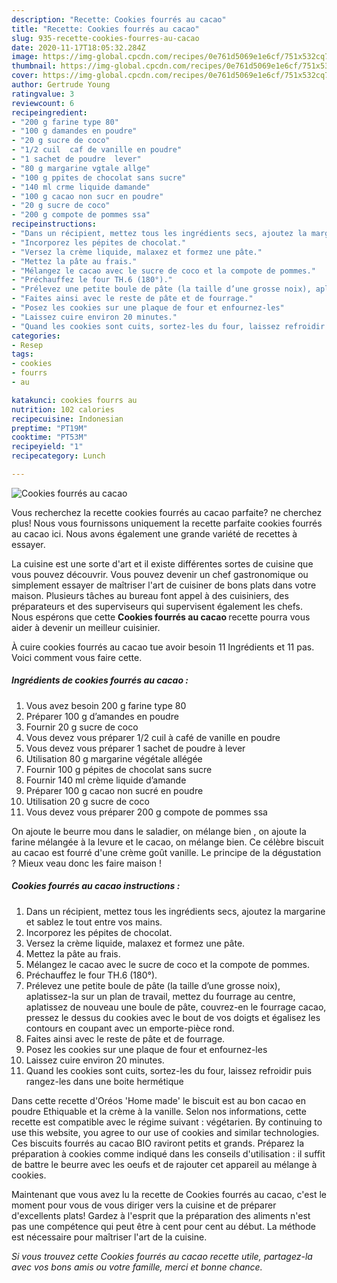 ```yaml
---
description: "Recette: Cookies fourrés au cacao"
title: "Recette: Cookies fourrés au cacao"
slug: 935-recette-cookies-fourres-au-cacao
date: 2020-11-17T18:05:32.284Z
image: https://img-global.cpcdn.com/recipes/0e761d5069e1e6cf/751x532cq70/cookies-fourres-au-cacao-photo-principale-de-la-recette.jpg
thumbnail: https://img-global.cpcdn.com/recipes/0e761d5069e1e6cf/751x532cq70/cookies-fourres-au-cacao-photo-principale-de-la-recette.jpg
cover: https://img-global.cpcdn.com/recipes/0e761d5069e1e6cf/751x532cq70/cookies-fourres-au-cacao-photo-principale-de-la-recette.jpg
author: Gertrude Young
ratingvalue: 3
reviewcount: 6
recipeingredient:
- "200 g farine type 80"
- "100 g damandes en poudre"
- "20 g sucre de coco"
- "1/2 cuil  caf de vanille en poudre"
- "1 sachet de poudre  lever"
- "80 g margarine vgtale allge"
- "100 g ppites de chocolat sans sucre"
- "140 ml crme liquide damande"
- "100 g cacao non sucr en poudre"
- "20 g sucre de coco"
- "200 g compote de pommes ssa"
recipeinstructions:
- "Dans un récipient, mettez tous les ingrédients secs, ajoutez la margarine et sablez le tout entre vos mains."
- "Incorporez les pépites de chocolat."
- "Versez la crème liquide, malaxez et formez une pâte."
- "Mettez la pâte au frais."
- "Mélangez le cacao avec le sucre de coco et la compote de pommes."
- "Préchauffez le four TH.6 (180°)."
- "Prélevez une petite boule de pâte (la taille d’une grosse noix), aplatissez-la sur un plan de travail, mettez du fourrage au centre, aplatissez de nouveau une boule de pâte, couvrez-en le fourrage cacao, pressez le dessus du cookies avec le bout de vos doigts et égalisez les contours en coupant avec un emporte-pièce rond."
- "Faites ainsi avec le reste de pâte et de fourrage."
- "Posez les cookies sur une plaque de four et enfournez-les"
- "Laissez cuire environ 20 minutes."
- "Quand les cookies sont cuits, sortez-les du four, laissez refroidir puis rangez-les dans une boite hermétique"
categories:
- Resep
tags:
- cookies
- fourrs
- au

katakunci: cookies fourrs au 
nutrition: 102 calories
recipecuisine: Indonesian
preptime: "PT19M"
cooktime: "PT53M"
recipeyield: "1"
recipecategory: Lunch

---
```



![Cookies fourrés au cacao](https://img-global.cpcdn.com/recipes/0e761d5069e1e6cf/751x532cq70/cookies-fourres-au-cacao-photo-principale-de-la-recette.jpg)

Vous recherchez la recette cookies fourrés au cacao parfaite? ne cherchez plus! Nous vous fournissons uniquement la recette parfaite cookies fourrés au cacao ici. Nous avons également une grande variété de recettes à essayer.

La cuisine est une sorte d'art et il existe différentes sortes de cuisine que vous pouvez découvrir. Vous pouvez devenir un chef gastronomique ou simplement essayer de maîtriser l'art de cuisiner de bons plats dans votre maison. Plusieurs tâches au bureau font appel à des cuisiniers, des préparateurs et des superviseurs qui supervisent également les chefs. Nous espérons que cette <strong> Cookies fourrés au cacao </strong> recette pourra vous aider à devenir un meilleur cuisinier.

<!--inarticleads1-->

À cuire cookies fourrés au cacao tue avoir besoin 11 Ingrédients et 11 pas. Voici comment vous faire cette.

##### Ingrédients de cookies fourrés au cacao :

1. Vous avez besoin 200 g farine type 80
1. Préparer 100 g d’amandes en poudre
1. Fournir 20 g sucre de coco
1. Vous devez vous préparer 1/2 cuil à café de vanille en poudre
1. Vous devez vous préparer 1 sachet de poudre à lever
1. Utilisation 80 g margarine végétale allégée
1. Fournir 100 g pépites de chocolat sans sucre
1. Fournir 140 ml crème liquide d’amande
1. Préparer 100 g cacao non sucré en poudre
1. Utilisation 20 g sucre de coco
1. Vous devez vous préparer 200 g compote de pommes ssa


On ajoute le beurre mou dans le saladier, on mélange bien , on ajoute la farine mélangée à la levure et le cacao, on mélange bien. Ce célèbre biscuit au cacao est fourré d&#39;une crème goût vanille. Le principe de la dégustation ? Mieux veau donc les faire maison ! 

<!--inarticleads2-->

##### Cookies fourrés au cacao instructions :

1. Dans un récipient, mettez tous les ingrédients secs, ajoutez la margarine et sablez le tout entre vos mains.
1. Incorporez les pépites de chocolat.
1. Versez la crème liquide, malaxez et formez une pâte.
1. Mettez la pâte au frais.
1. Mélangez le cacao avec le sucre de coco et la compote de pommes.
1. Préchauffez le four TH.6 (180°).
1. Prélevez une petite boule de pâte (la taille d’une grosse noix), aplatissez-la sur un plan de travail, mettez du fourrage au centre, aplatissez de nouveau une boule de pâte, couvrez-en le fourrage cacao, pressez le dessus du cookies avec le bout de vos doigts et égalisez les contours en coupant avec un emporte-pièce rond.
1. Faites ainsi avec le reste de pâte et de fourrage.
1. Posez les cookies sur une plaque de four et enfournez-les
1. Laissez cuire environ 20 minutes.
1. Quand les cookies sont cuits, sortez-les du four, laissez refroidir puis rangez-les dans une boite hermétique


Dans cette recette d&#39;Oréos &#39;Home made&#39; le biscuit est au bon cacao en poudre Ethiquable et la crème à la vanille. Selon nos informations, cette recette est compatible avec le régime suivant : végétarien. By continuing to use this website, you agree to our use of cookies and similar technologies. Ces biscuits fourrés au cacao BIO raviront petits et grands. Préparez la préparation à cookies comme indiqué dans les conseils d&#39;utilisation : il suffit de battre le beurre avec les oeufs et de rajouter cet appareil au mélange à cookies. 

<!--inarticleads1-->

<p>
Maintenant que vous avez lu la recette de Cookies fourrés au cacao, c'est le moment pour vous de vous diriger vers la cuisine et de préparer d'excellents plats! Gardez à l'esprit que la préparation des aliments n'est pas une compétence qui peut être à cent pour cent au début. La méthode est nécessaire pour maîtriser l'art de la cuisine.
</p>

<p>
<i>Si vous trouvez cette Cookies fourrés au cacao recette utile, partagez-la avec vos bons amis ou votre famille, merci et bonne chance.</i>
</p>
